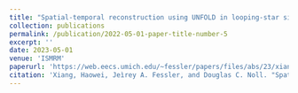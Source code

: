 ```yaml
---
title: "Spatial-temporal reconstruction using UNFOLD in looping-star silent fMRI"
collection: publications
permalink: /publication/2022-05-01-paper-title-number-5
excerpt: ''
date: 2023-05-01
venue: 'ISMRM'
paperurl: 'https://web.eecs.umich.edu/~fessler/papers/files/abs/23/xiang-23-str.pdf'
citation: 'Xiang, Haowei, Jeìrey A. Fessler, and Douglas C. Noll. "Spatial-temporal reconstructionusing UNFOLD in looping-star silent fMRI." Proceedings of the 32th Annual Meeting of the ISMRM. Vol. 2534. 2023.'
---
```

